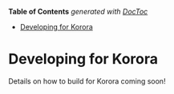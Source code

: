 <!-- START doctoc generated TOC please keep comment here to allow auto update -->
<!-- DON'T EDIT THIS SECTION, INSTEAD RE-RUN doctoc TO UPDATE -->
**Table of Contents**  *generated with [DocToc](https://github.com/thlorenz/doctoc)*

- [Developing for Korora](#developing-for-korora)

<!-- END doctoc generated TOC please keep comment here to allow auto update -->

# Developing for Korora

Details on how to build for Korora coming soon!

